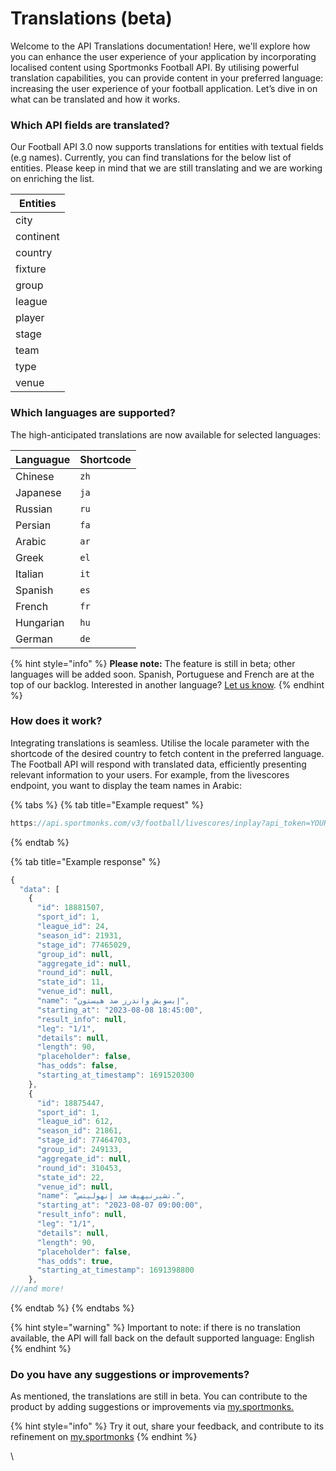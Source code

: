 # Translations (beta)

Welcome to the API Translations documentation! Here, we'll explore how you can enhance the user experience of your application by incorporating localised content using Sportmonks Football API. By utilising powerful translation capabilities, you can provide content in your preferred language: increasing the user experience of your football application. Let’s dive in on what can be translated and how it works.

### Which API fields are translated?

Our Football API 3.0 now supports translations for entities with textual fields (e.g names). Currently, you can find translations for the below list of entities. Please keep in mind that we are still translating and we are working on enriching the list.

| Entities  |
| --------- |
| city      |
| continent |
| country   |
| fixture   |
| group     |
| league    |
| player    |
| stage     |
| team      |
| type      |
| venue     |

### Which languages are supported?

The high-anticipated translations are now available for selected languages:

| Languague | Shortcode |
| --------- | --------- |
| Chinese   | `zh`      |
| Japanese  | `ja`      |
| Russian   | `ru`      |
| Persian   | `fa`      |
| Arabic    | `ar`      |
| Greek     | `el`      |
| Italian   | `it`      |
| Spanish   | `es`      |
| French    | `fr`      |
| Hungarian | `hu`      |
| German    | `de`      |

{% hint style="info" %}
**Please note:** The feature is still in beta; other languages will be added soon. Spanish, Portuguese and French are at the top of our backlog. Interested in another language? [Let us know](https://www.sportmonks.com/contact-support/).
{% endhint %}

### How does it work?

Integrating translations is seamless. Utilise the locale parameter with the shortcode of the desired country to fetch content in the preferred language. The Football API will respond with translated data, efficiently presenting relevant information to your users. For example, from the livescores endpoint, you want to display the team names in Arabic:

{% tabs %}
{% tab title="Example request" %}
```javascript
https://api.sportmonks.com/v3/football/livescores/inplay?api_token=YOURTOKEN&locale=ar
```
{% endtab %}

{% tab title="Example response" %}
```javascript
{
  "data": [
    {
      "id": 18881507,
      "sport_id": 1,
      "league_id": 24,
      "season_id": 21931,
      "stage_id": 77465029,
      "group_id": null,
      "aggregate_id": null,
      "round_id": null,
      "state_id": 11,
      "venue_id": null,
      "name": "إبسويش واندرز ضد هيستون",
      "starting_at": "2023-08-08 18:45:00",
      "result_info": null,
      "leg": "1/1",
      "details": null,
      "length": 90,
      "placeholder": false,
      "has_odds": false,
      "starting_at_timestamp": 1691520300
    },
    {
      "id": 18875447,
      "sport_id": 1,
      "league_id": 612,
      "season_id": 21861,
      "stage_id": 77464703,
      "group_id": 249133,
      "aggregate_id": null,
      "round_id": 310453,
      "state_id": 22,
      "venue_id": null,
      "name": "تشيرنيهيف ضد إنهوليتس.",
      "starting_at": "2023-08-07 09:00:00",
      "result_info": null,
      "leg": "1/1",
      "details": null,
      "length": 90,
      "placeholder": false,
      "has_odds": true,
      "starting_at_timestamp": 1691398800
    },
///and more!
```
{% endtab %}
{% endtabs %}

{% hint style="warning" %}
Important to note: if there is no translation available, the API will fall back on the default supported language: English
{% endhint %}

### Do you have any suggestions or improvements?

As mentioned, the translations are still in beta. You can contribute to the product by adding suggestions or improvements via [my.sportmonks.](https://sportmonks.lt.acemlnb.com/Prod/link-tracker?notrack=1\&redirectUrl=aHR0cHMlM0ElMkYlMkZteS5zcG9ydG1vbmtzLmNvbQ==\&sig=HyPNYt5MzisXnDSq9gjTwBgz23aCU4UDjUrza1JJx8Gt\&iat=1691155826\&a=%7C%7C66404002%7C%7C\&account=sportmonks%2Eactivehosted%2Ecom\&email=aRCZZu5IQcsf4UXgq8zKhm%2FZrS3T1eV6Zlb52OBMqjQMtJ6jyQ%3D%3D%3AhiAm5eGK6aNqinxudkZx9JJmQKrXiybO\&s=11b019a0d9e1e46e2283697cd5754692\&i=695A854A0A5377)



{% hint style="info" %}
Try it out, share your feedback, and contribute to its refinement on [my.sportmonks](https://sportmonks.lt.acemlnb.com/Prod/link-tracker?notrack=1\&redirectUrl=aHR0cHMlM0ElMkYlMkZteS5zcG9ydG1vbmtzLmNvbQ==\&sig=HyPNYt5MzisXnDSq9gjTwBgz23aCU4UDjUrza1JJx8Gt\&iat=1691155826\&a=%7C%7C66404002%7C%7C\&account=sportmonks%2Eactivehosted%2Ecom\&email=aRCZZu5IQcsf4UXgq8zKhm%2FZrS3T1eV6Zlb52OBMqjQMtJ6jyQ%3D%3D%3AhiAm5eGK6aNqinxudkZx9JJmQKrXiybO\&s=11b019a0d9e1e46e2283697cd5754692\&i=695A854A0A5377)
{% endhint %}

\
